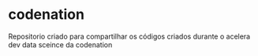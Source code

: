 # codenation
Repositorio criado para compartilhar os códigos criados durante o acelera dev data sceince da codenation
